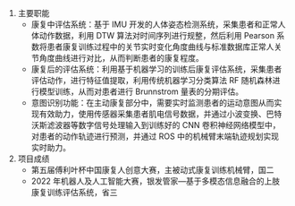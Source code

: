 1. 主要职能
   - 康复中评估系统：基于 IMU 开发的人体姿态检测系统，采集患者和正常人体动作数据，利用 DTW 算法对时间序列进行规整，然后利用 Pearson 系数将患者康复训练过程中的关节实时变化角度曲线与标准数据库正常人关节角度曲线进行对比，从而判断患者的康复程度。
   - 康复后的评估系统：利用基于机器学习的训练后康复评估系统，采集患者评估动作，进行特征值提取，利用传统机器学习分类算法 RF 随机森林进行模型训练，从而对患者进行 Brunnstrom 量表的分期评估。
   - 意图识别功能：在主动康复部分中，需要实时监测患者的运动意图从而实现有效助力，使用传感器采集患者肌电信号数据，并通过小波变换、巴特沃斯滤波器等数字信号处理输入到训练好的 CNN 卷积神经网络模型中，对患者的动作轨迹进行预测，并通过 ROS 中的机械臂末端轨迹规划实现实时助力。
2. 项目成绩
   - 第五届傅利叶杯中国康复人创意大赛，主被动式康复训练机械臂，国二
   - 2022 年机器人及人工智能大赛，银发管家—基于多模态信息融合的上肢康复训练评估系统，省三
